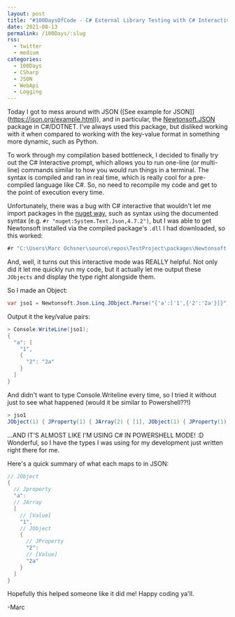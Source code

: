 ```yaml
---
layout: post
title: "#100DaysOfCode - C# External Library Testing with C# Interactive Prompt (Newtonsoft.Json)"
date: 2021-08-13
permalink: /100Days/:slug
rss:
  - twitter
  - medium
categories:
  - 100Days
  - CSharp
  - JSON
  - WebApi
  - Logging
---
```

Today I got to mess around with JSON ([See example for JSON]](https://json.org/example.html)), and in particular, the [Newtonsoft.JSON](https://www.fuget.org/packages/Newtonsoft.Json/13.0.1) package in C#/DOTNET. I've always used this package, but disliked working with it when compared to working with the key-value format in something more dynamic, such as Python.

To work through my compilation based bottleneck, I decided to finally try out the C# Interactive prompt, which allows you to run one-line (or multi-line) commands similar to how you would run things in a terminal. The syntax is compiled and ran in real time, which is really cool for a pre-compiled language like C#. So, no need to recompile my code and get to the point of execution every time.

Unfortunately, there was a bug with C# interactive that wouldn't let me import packages in the [nuget way](https://github.com/dotnet/interactive/blob/main/docs/nuget-overview.md), such as syntax using the documented syntax (e.g. `#r "nuget:System.Text.Json,4.7.2")`, but I was able to get Newtonsoft installed via the compiled package's `.dll` I had downloaded, so this worked:

```csharp
#r "C:\Users\Marc Ochsner\source\repos\TestProject\packages\Newtonsoft.Json.12.0.3\lib\net45\Newtonsoft.Json.dll"
```

And, well, it turns out this interactive mode was REALLY helpful. Not only did it let me quickly run my code, but it actually let me output these `JObjects` and display the type right alongside them.

So I made an Object:

```csharp
var jso1 = Newtonsoft.Json.Linq.JObject.Parse("{'a':['1',{'2':'2a'}]}");
```

Output it the key/value pairs:

```csharp
> Console.WriteLine(jso1);
{
  "a": [
    "1",
    {
      "2": "2a"
    }
  ]
}
```

And didn't want to type Console.Writeline every time, so I tried it without just to see what happened (would it be similar to Powershell??!)

```csharp
> jso1
JObject(1) { JProperty(1) { JArray(2) { [1], JObject(1) { JProperty(1) { [2a] } } } } }
```

...AND IT'S ALMOST LIKE I'M USING C# IN POWERSHELL MODE! :D Wonderful, so I have the types I was using for my development just written right there for me.

Here's a quick summary of what each maps to in JSON:

```csharp
// JObject
{ 
  // Jproperty
  "a":
  // JArray
  [
    // [Value]
    "1",
    // JObject
    {
      // JProperty
      "2": 
      // [Value]
      "2a"
    }
  ]
}
```

Hopefully this helped someone like it did me! Happy coding ya'll.

-Marc
